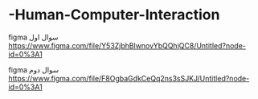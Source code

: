 # -Human-Computer-Interaction
figma سوال اول
https://www.figma.com/file/Y53ZjbhBlwnovYbQQhjQC8/Untitled?node-id=0%3A1


figma سوال دوم 
https://www.figma.com/file/F8OgbaGdkCeQq2ns3sSJKJ/Untitled?node-id=0%3A1
